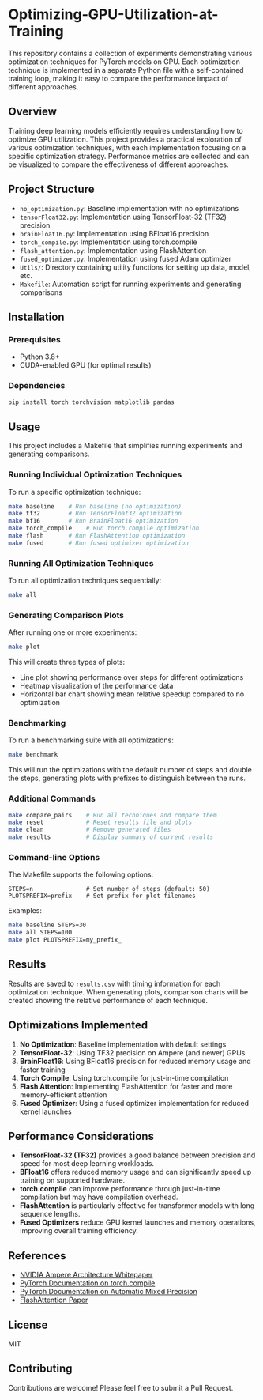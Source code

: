 # Optimizing-GPU-Utilization-at-Training

This repository contains a collection of experiments demonstrating various optimization techniques for PyTorch models on GPU. Each optimization technique is implemented in a separate Python file with a self-contained training loop, making it easy to compare the performance impact of different approaches.

## Overview

Training deep learning models efficiently requires understanding how to optimize GPU utilization. This project provides a practical exploration of various optimization techniques, with each implementation focusing on a specific optimization strategy. Performance metrics are collected and can be visualized to compare the effectiveness of different approaches.

## Project Structure

- `no_optimization.py`: Baseline implementation with no optimizations
- `tensorFloat32.py`: Implementation using TensorFloat-32 (TF32) precision
- `brainFloat16.py`: Implementation using BFloat16 precision
- `torch_compile.py`: Implementation using torch.compile
- `flash_attention.py`: Implementation using FlashAttention
- `fused_optimizer.py`: Implementation using fused Adam optimizer
- `Utils/`: Directory containing utility functions for setting up data, model, etc.
- `Makefile`: Automation script for running experiments and generating comparisons

## Installation

### Prerequisites

- Python 3.8+
- CUDA-enabled GPU (for optimal results)

### Dependencies

```bash
pip install torch torchvision matplotlib pandas
```

## Usage

This project includes a Makefile that simplifies running experiments and generating comparisons.

### Running Individual Optimization Techniques

To run a specific optimization technique:

```bash
make baseline    # Run baseline (no optimization)
make tf32        # Run TensorFloat32 optimization
make bf16        # Run BrainFloat16 optimization 
make torch_compile    # Run torch.compile optimization
make flash       # Run FlashAttention optimization
make fused       # Run fused optimizer optimization
```

### Running All Optimization Techniques

To run all optimization techniques sequentially:

```bash
make all
```

### Generating Comparison Plots

After running one or more experiments:

```bash
make plot
```

This will create three types of plots:
- Line plot showing performance over steps for different optimizations
- Heatmap visualization of the performance data
- Horizontal bar chart showing mean relative speedup compared to no optimization

### Benchmarking

To run a benchmarking suite with all optimizations:

```bash
make benchmark
```

This will run the optimizations with the default number of steps and double the steps, generating plots with prefixes to distinguish between the runs.

### Additional Commands

```bash
make compare_pairs    # Run all techniques and compare them
make reset            # Reset results file and plots
make clean            # Remove generated files
make results          # Display summary of current results
```

### Command-line Options

The Makefile supports the following options:

```
STEPS=n               # Set number of steps (default: 50)
PLOTSPREFIX=prefix    # Set prefix for plot filenames
```

Examples:

```bash
make baseline STEPS=30
make all STEPS=100
make plot PLOTSPREFIX=my_prefix_
```

## Results

Results are saved to `results.csv` with timing information for each optimization technique. When generating plots, comparison charts will be created showing the relative performance of each technique.

## Optimizations Implemented

1. **No Optimization**: Baseline implementation with default settings
2. **TensorFloat-32**: Using TF32 precision on Ampere (and newer) GPUs
3. **BrainFloat16**: Using BFloat16 precision for reduced memory usage and faster training
4. **Torch Compile**: Using torch.compile for just-in-time compilation
5. **Flash Attention**: Implementing FlashAttention for faster and more memory-efficient attention
6. **Fused Optimizer**: Using a fused optimizer implementation for reduced kernel launches

## Performance Considerations

- **TensorFloat-32 (TF32)** provides a good balance between precision and speed for most deep learning workloads.
- **BFloat16** offers reduced memory usage and can significantly speed up training on supported hardware.
- **torch.compile** can improve performance through just-in-time compilation but may have compilation overhead.
- **FlashAttention** is particularly effective for transformer models with long sequence lengths.
- **Fused Optimizers** reduce GPU kernel launches and memory operations, improving overall training efficiency.

## References

- [NVIDIA Ampere Architecture Whitepaper](https://images.nvidia.com/aem-dam/en-zz/Solutions/data-center/nvidia-ampere-architecture-whitepaper.pdf)
- [PyTorch Documentation on torch.compile](https://pytorch.org/tutorials/intermediate/torch_compile_tutorial.html)
- [PyTorch Documentation on Automatic Mixed Precision](https://pytorch.org/docs/stable/amp.html)
- [FlashAttention Paper](https://arxiv.org/abs/2205.14135)

## License

MIT

## Contributing

Contributions are welcome! Please feel free to submit a Pull Request. 